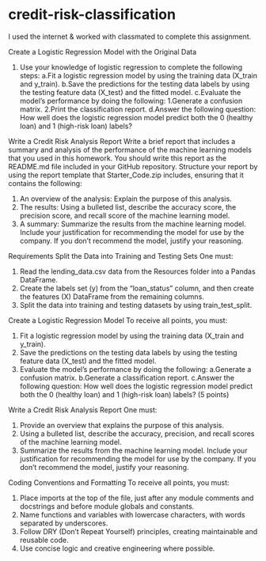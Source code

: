 # credit-risk-classification

I used the internet & worked with classmated to complete this assignment. 

Create a Logistic Regression Model with the Original Data
1. Use your knowledge of logistic regression to complete the following steps:
    a.Fit a logistic regression model by using the training data (X_train and y_train).
    b.Save the predictions for the testing data labels by using the testing feature data (X_test) and the fitted model.
    c.Evaluate the model’s performance by doing the following:
        1.Generate a confusion matrix.
        2.Print the classification report.
   d.Answer the following question: How well does the logistic regression model predict both the 0 (healthy loan) and 1 (high-risk loan) labels?

Write a Credit Risk Analysis Report
Write a brief report that includes a summary and analysis of the performance of the machine learning models that you used in this homework. You should write this report as the README.md file included in your GitHub repository.
Structure your report by using the report template that Starter_Code.zip includes, ensuring that it contains the following:
1. An overview of the analysis: Explain the purpose of this analysis.
2. The results: Using a bulleted list, describe the accuracy score, the precision score, and recall score of the machine learning model.
3. A summary: Summarize the results from the machine learning model. Include your justification for recommending the model for use by the company. If you don’t recommend the model, justify your reasoning.

Requirements
Split the Data into Training and Testing Sets
One must:
1. Read the lending_data.csv data from the Resources folder into a Pandas DataFrame. 
2. Create the labels set (y) from the “loan_status” column, and then create the features (X) DataFrame from the remaining columns. 
3. Split the data into training and testing datasets by using train_test_split. 

Create a Logistic Regression Model 
To receive all points, you must:
1. Fit a logistic regression model by using the training data (X_train and y_train). 
2. Save the predictions on the testing data labels by using the testing feature data (X_test) and the fitted model. 
3. Evaluate the model’s performance by doing the following:
     a.Generate a confusion matrix. 
     b.Generate a classification report. 
     c.Answer the following question: How well does the logistic regression model predict both the 0 (healthy loan) and 1 (high-risk loan) labels? (5 points)

Write a Credit Risk Analysis Report 
One must:
1. Provide an overview that explains the purpose of this analysis. 
2. Using a bulleted list, describe the accuracy, precision, and recall scores of the machine learning model. 
3. Summarize the results from the machine learning model. Include your justification for recommending the model for use by the company. If you don’t recommend the model, justify your reasoning. 

Coding Conventions and Formatting 
To receive all points, you must:
1. Place imports at the top of the file, just after any module comments and docstrings and before module globals and constants. 
2. Name functions and variables with lowercase characters, with words separated by underscores. 
3. Follow DRY (Don’t Repeat Yourself) principles, creating maintainable and reusable code.
4. Use concise logic and creative engineering where possible. 
